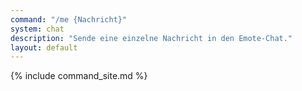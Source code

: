 ```yaml
---
command: "/me {Nachricht}"
system: chat
description: "Sende eine einzelne Nachricht in den Emote-Chat."
layout: default
---
```

{% include command_site.md %}
